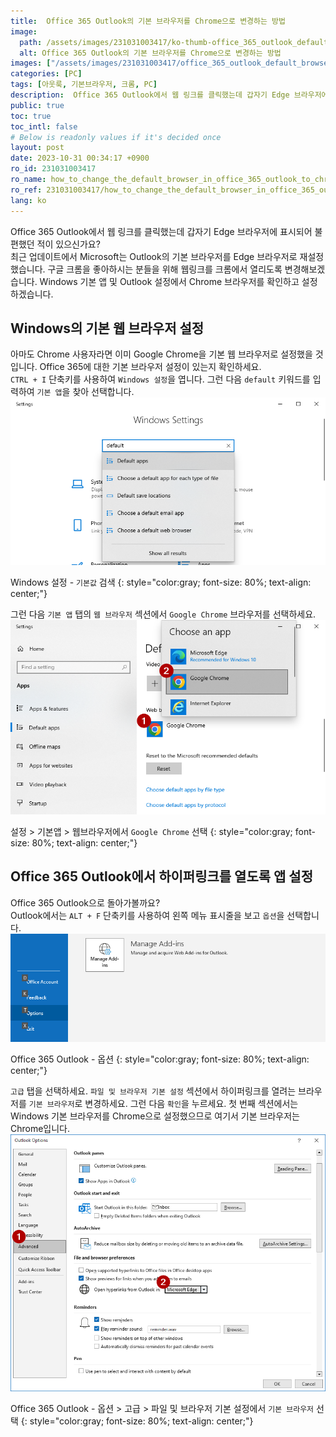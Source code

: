 ```yaml
---
title:  Office 365 Outlook의 기본 브라우저를 Chrome으로 변경하는 방법
image:
  path: /assets/images/231031003417/ko-thumb-office_365_outlook_default_browser-win-i-settings-default-apps.png
  alt: Office 365 Outlook의 기본 브라우저를 Chrome으로 변경하는 방법
images: ["/assets/images/231031003417/office_365_outlook_default_browser-win-i-settings-default-apps.png", "/assets/images/231031003417/office_365_outlook_default_browser-settings-default-apps-web-browser-google-chrome.png", "/assets/images/231031003417/office_365_outlook_default_browser-alt-f-options.png", "/assets/images/231031003417/office_365_outlook_default_browser-outlook-options.png"]
categories: [PC]
tags: [아웃룩, 기본브라우저, 크롬, PC]
description:  Office 365 Outlook에서 웹 링크를 클릭했는데 갑자기 Edge 브라우저에 표시되어 불편했던 적이 있으신가요? 최근 업데이트에서 Microsoft는 Outlook의 기본 브라우저를 Edge 브라우저로 재설정했습니다. 구글 크롬을 좋아하시는 분들을 위해 웹링크를 크롬에서 열리도록 변경해보겠습니다. Windows 기본 앱 및 Outlook 설정에서 Chrome 브라우저를 확인하고 설정하겠습니다.
public: true
toc: true
toc_intl: false
# Below is readonly values if it's decided once
layout: post
date: 2023-10-31 00:34:17 +0900
ro_id: 231031003417
ro_name: how_to_change_the_default_browser_in_office_365_outlook_to_chrome
ro_ref: 231031003417/how_to_change_the_default_browser_in_office_365_outlook_to_chrome
lang: ko
---
```

Office 365 Outlook에서 웹 링크를 클릭했는데 갑자기 Edge 브라우저에 표시되어 불편했던 적이 있으신가요?  
최근 업데이트에서 Microsoft는 Outlook의 기본 브라우저를 Edge 브라우저로 재설정했습니다. 구글 크롬을 좋아하시는 분들을 위해 웹링크를 크롬에서 열리도록 변경해보겠습니다. Windows 기본 앱 및 Outlook 설정에서 Chrome 브라우저를 확인하고 설정하겠습니다.  
## Windows의 기본 웹 브라우저 설정
아마도 Chrome 사용자라면 이미 Google Chrome을 기본 웹 브라우저로 설정했을 것입니다. Office 365에 대한 기본 브라우저 설정이 있는지 확인하세요.  
`CTRL + I` 단축키를 사용하여 `Windows 설정`을 엽니다. 그런 다음 `default` 키워드를 입력하여 `기본 앱`을 찾아 선택합니다.  
![Windows 설정 - `기본값` 검색](/assets/images/231031003417/office_365_outlook_default_browser-win-i-settings-default-apps.png)  

Windows 설정 - `기본값` 검색
{: style="color:gray; font-size: 80%; text-align: center;"}

그런 다음 `기본 앱` 탭의 `웹 브라우저` 섹션에서 `Google Chrome` 브라우저를 선택하세요.  
![설정 > 기본앱 > 웹브라우저에서 `Google Chrome` 선택](/assets/images/231031003417/office_365_outlook_default_browser-settings-default-apps-web-browser-google-chrome.png)  

설정 > 기본앱 > 웹브라우저에서 `Google Chrome` 선택
{: style="color:gray; font-size: 80%; text-align: center;"}

## Office 365 Outlook에서 하이퍼링크를 열도록 앱 설정
Office 365 Outlook으로 돌아가볼까요?  
Outlook에서는 `ALT + F` 단축키를 사용하여 왼쪽 메뉴 표시줄을 보고 `옵션`을 선택합니다.  
![Office 365 Outlook - 옵션](/assets/images/231031003417/office_365_outlook_default_browser-alt-f-options.png)  

Office 365 Outlook - 옵션
{: style="color:gray; font-size: 80%; text-align: center;"}

`고급` 탭을 선택하세요. `파일 및 브라우저 기본 설정` 섹션에서 하이퍼링크를 열려는 브라우저를 `기본 브라우저`로 변경하세요. 그런 다음 `확인`을 누르세요. 첫 번째 섹션에서는 Windows 기본 브라우저를 Chrome으로 설정했으므로 여기서 기본 브라우저는 Chrome입니다.  
![Office 365 Outlook - 옵션 > 고급 > 파일 및 브라우저 기본 설정에서 `기본 브라우저` 선택](/assets/images/231031003417/office_365_outlook_default_browser-outlook-options.png)  

Office 365 Outlook - 옵션 > 고급 > 파일 및 브라우저 기본 설정에서 `기본 브라우저` 선택
{: style="color:gray; font-size: 80%; text-align: center;"}

